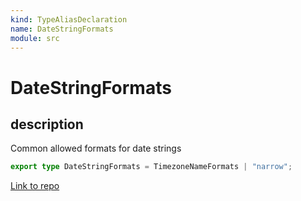 ```yaml
---
kind: TypeAliasDeclaration
name: DateStringFormats
module: src
---
```


# DateStringFormats

## description

Common allowed formats for date strings

```ts
export type DateStringFormats = TimezoneNameFormats | "narrow";
```

[Link to repo](https://github.com/ngneat/transloco/blob/master/projects/ngneat/transloco-locale/src/lib/transloco-locale.types.ts#L46-L46)
